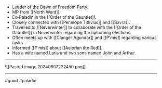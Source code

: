 - Leader of the Dawn of Freedom Party.
- MP from [[North Ward]].
- Ex-Paladin in the [[Order of the Gauntlet]].
- Closely connected with [[Penelope Titlivlus]] and [[Savra]].
- Travelled to [[Neverwinter]] to collaborate with the [[Order of the Gauntlet]] in Neverwinter regarding the upcoming elections.
- Often meets up with [[Clanger Agundar]] and [[P'mis]] regarding various tasks.
- Informed [[P'mis]] about [[Aelorian the Red]].
- Has a wife named Laria and two sons named John and Arthur.
___
![[Pasted image 20240807222450.png]]
___

#good #paladin 